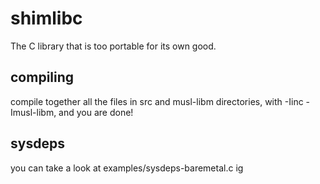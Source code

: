 # shimlibc
The C library that is too portable for its own good.

## compiling
compile together all the files in src and musl-libm directories, with -Iinc -Imusl-libm, and you are done!

## sysdeps
you can take a look at examples/sysdeps-baremetal.c ig